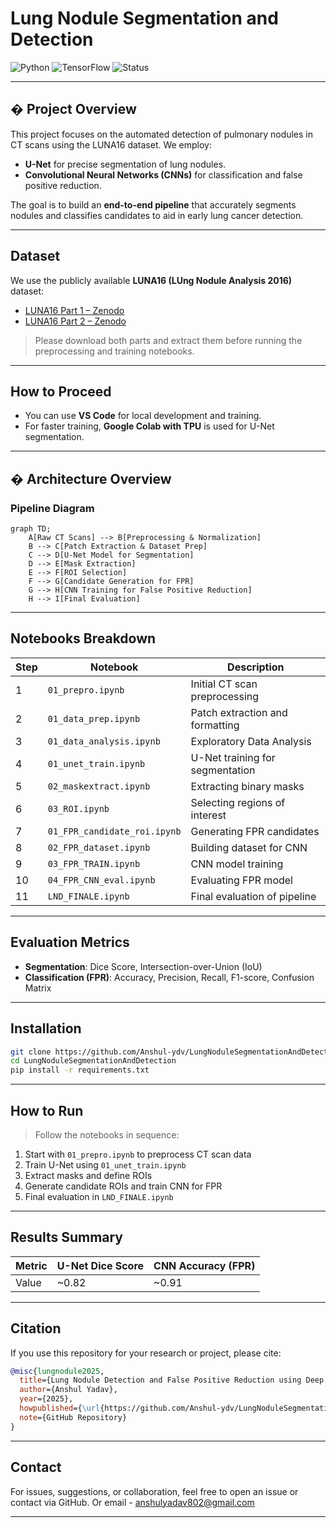 #  Lung Nodule Segmentation and Detection

![Python](https://img.shields.io/badge/Python-3.8%2B-blue)
![TensorFlow](https://img.shields.io/badge/Framework-TensorFlow%2FPyTorch-orange)
![Status](https://img.shields.io/badge/Status-Completed-brightgreen)

---

## � Project Overview

This project focuses on the automated detection of pulmonary nodules in CT scans using the LUNA16 dataset. We employ:

-  **U-Net** for precise segmentation of lung nodules.
-  **Convolutional Neural Networks (CNNs)** for classification and false positive reduction.

The goal is to build an **end-to-end pipeline** that accurately segments nodules and classifies candidates to aid in early lung cancer detection.

---

##  Dataset

We use the publicly available **LUNA16 (LUng Nodule Analysis 2016)** dataset:

- [LUNA16 Part 1 – Zenodo](https://zenodo.org/record/3723295)
- [LUNA16 Part 2 – Zenodo](https://zenodo.org/record/3723295)

> Please download both parts and extract them before running the preprocessing and training notebooks.

---

##  How to Proceed

-  You can use **VS Code** for local development and training.
-  For faster training, **Google Colab with TPU** is used for U-Net segmentation.

---

## � Architecture Overview

###  Pipeline Diagram

```mermaid
graph TD;
    A[Raw CT Scans] --> B[Preprocessing & Normalization]
    B --> C[Patch Extraction & Dataset Prep]
    C --> D[U-Net Model for Segmentation]
    D --> E[Mask Extraction]
    E --> F[ROI Selection]
    F --> G[Candidate Generation for FPR]
    G --> H[CNN Training for False Positive Reduction]
    H --> I[Final Evaluation]
````

---

##  Notebooks Breakdown

| Step | Notebook                     | Description                     |
| ---- | ---------------------------- | ------------------------------- |
| 1    | `01_prepro.ipynb`            | Initial CT scan preprocessing   |
| 2    | `01_data_prep.ipynb`         | Patch extraction and formatting |
| 3    | `01_data_analysis.ipynb`     | Exploratory Data Analysis       |
| 4    | `01_unet_train.ipynb`        | U-Net training for segmentation |
| 5    | `02_maskextract.ipynb`       | Extracting binary masks         |
| 6    | `03_ROI.ipynb`               | Selecting regions of interest   |
| 7    | `01_FPR_candidate_roi.ipynb` | Generating FPR candidates       |
| 8    | `02_FPR_dataset.ipynb`       | Building dataset for CNN        |
| 9    | `03_FPR_TRAIN.ipynb`         | CNN model training              |
| 10   | `04_FPR_CNN_eval.ipynb`      | Evaluating FPR model            |
| 11   | `LND_FINALE.ipynb`           | Final evaluation of pipeline    |

---

##  Evaluation Metrics

* **Segmentation**: Dice Score, Intersection-over-Union (IoU)
* **Classification (FPR)**: Accuracy, Precision, Recall, F1-score, Confusion Matrix

---

##  Installation

```bash
git clone https://github.com/Anshul-ydv/LungNoduleSegmentationAndDetection.git
cd LungNoduleSegmentationAndDetection
pip install -r requirements.txt
```

---

##  How to Run

> Follow the notebooks in sequence:

1. Start with `01_prepro.ipynb` to preprocess CT scan data
2. Train U-Net using `01_unet_train.ipynb`
3. Extract masks and define ROIs
4. Generate candidate ROIs and train CNN for FPR
5. Final evaluation in `LND_FINALE.ipynb`

---

##  Results Summary

| Metric | U-Net Dice Score | CNN Accuracy (FPR) |
| ------ | ---------------- | ------------------ |
| Value  | \~0.82           | \~0.91             |

---

##  Citation

If you use this repository for your research or project, please cite:

```bibtex
@misc{lungnodule2025,
  title={Lung Nodule Detection and False Positive Reduction using Deep Learning},
  author={Anshul Yadav},
  year={2025},
  howpublished={\url{https://github.com/Anshul-ydv/LungNoduleSegmentationAndDetection}},
  note={GitHub Repository}
}
```

---

##  Contact

For issues, suggestions, or collaboration, feel free to open an issue or contact via GitHub.
Or email - anshulyadav802@gmail.com

---

